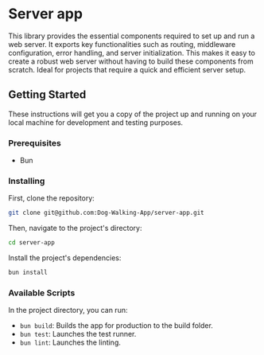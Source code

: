 # Server app

This library provides the essential components required to set up and run a web server. It exports key functionalities such as routing, middleware configuration, error handling, and server initialization. This makes it easy to create a robust web server without having to build these components from scratch. Ideal for projects that require a quick and efficient server setup.

## Getting Started

These instructions will get you a copy of the project up and running on your local machine for development and testing purposes.

### Prerequisites

- Bun

### Installing

First, clone the repository:

```bash
git clone git@github.com:Dog-Walking-App/server-app.git
```

Then, navigate to the project's directory:

```bash
cd server-app
```

Install the project's dependencies:

```bash
bun install
```

### Available Scripts
In the project directory, you can run:

- `bun build`: Builds the app for production to the build folder.
- `bun test`: Launches the test runner.
- `bun lint`: Launches the linting.
